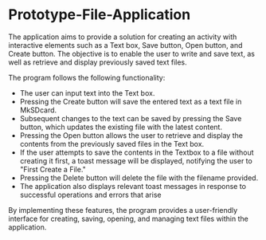 # Prototype-File-Application

The application aims to provide a solution for creating an activity with interactive elements such as a Text box, Save button, Open button, and Create button. The objective is to enable the user to write and save text, as well as retrieve and display previously saved text files.

The program follows the following functionality:

- The user can input text into the Text box.
- Pressing the Create button will save the entered text as a text file in MkSDcard.
- Subsequent changes to the text can be saved by pressing the Save button, which updates the existing file with the latest content.
- Pressing the Open button allows the user to retrieve and display the contents from the previously saved files in the Text box.
- If the user attempts to save the contents in the Textbox to a file without creating it first, a toast message will be displayed, notifying the user to "First Create a File."
- Pressing the Delete button will delete the file with the filename provided.
- The application also displays relevant toast messages in response to successful operations and errors that arise
  
By implementing these features, the program provides a user-friendly interface for creating, saving, opening, and managing text files within the application.
